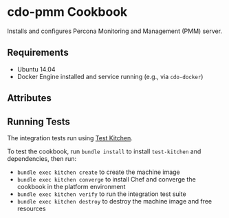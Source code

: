 # cdo-pmm Cookbook
Installs and configures Percona Monitoring and Management (PMM) server.

## Requirements

- Ubuntu 14.04
- Docker Engine installed and service running (e.g., via `cdo-docker`)

## Attributes

## Running Tests
The integration tests run using [Test Kitchen](http://kitchen.ci/).

To test the cookbook, run `bundle install` to install `test-kitchen` and dependencies, then run:
- `bundle exec kitchen create` to create the machine image
- `bundle exec kitchen converge` to install Chef and converge the cookbook in the
  platform environment
- `bundle exec kitchen verify` to run the integration test suite
- `bundle exec kitchen destroy` to destroy the machine image and free resources
